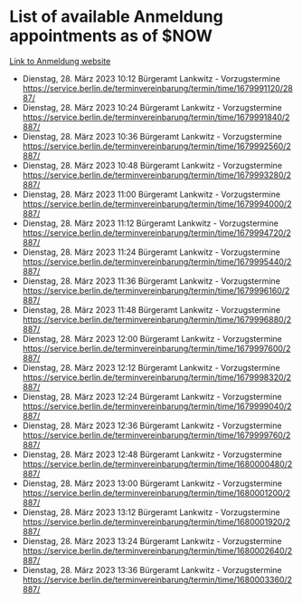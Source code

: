 # List of available Anmeldung appointments as of $NOW
[Link to Anmeldung website](https://service.berlin.de/terminvereinbarung/termin/tag.php?termin=1&anliegen[]=120686&dienstleisterlist=122210,122217,327316,122219,327312,122227,327314,122231,327346,122243,327348,122254,122252,329742,122260,329745,122262,329748,122271,327278,122273,327274,122277,327276,330436,122280,327294,122282,327290,122284,327292,122291,327270,122285,327266,122286,327264,122296,327268,150230,329760,122297,327286,122294,327284,122312,329763,122314,329775,122304,327330,122311,327334,122309,327332,317869,122281,327352,122279,329772,122283,122276,327324,122274,327326,122267,329766,122246,327318,122251,327320,122257,327322,122208,327298,122226,327300&herkunft=http%3A%2F%2Fservice.berlin.de%2Fdienstleistung%2F120686%2F)
- Dienstag, 28. März 2023 10:12 Bürgeramt Lankwitz - Vorzugstermine https://service.berlin.de/terminvereinbarung/termin/time/1679991120/2887/
- Dienstag, 28. März 2023 10:24 Bürgeramt Lankwitz - Vorzugstermine https://service.berlin.de/terminvereinbarung/termin/time/1679991840/2887/
- Dienstag, 28. März 2023 10:36 Bürgeramt Lankwitz - Vorzugstermine https://service.berlin.de/terminvereinbarung/termin/time/1679992560/2887/
- Dienstag, 28. März 2023 10:48 Bürgeramt Lankwitz - Vorzugstermine https://service.berlin.de/terminvereinbarung/termin/time/1679993280/2887/
- Dienstag, 28. März 2023 11:00 Bürgeramt Lankwitz - Vorzugstermine https://service.berlin.de/terminvereinbarung/termin/time/1679994000/2887/
- Dienstag, 28. März 2023 11:12 Bürgeramt Lankwitz - Vorzugstermine https://service.berlin.de/terminvereinbarung/termin/time/1679994720/2887/
- Dienstag, 28. März 2023 11:24 Bürgeramt Lankwitz - Vorzugstermine https://service.berlin.de/terminvereinbarung/termin/time/1679995440/2887/
- Dienstag, 28. März 2023 11:36 Bürgeramt Lankwitz - Vorzugstermine https://service.berlin.de/terminvereinbarung/termin/time/1679996160/2887/
- Dienstag, 28. März 2023 11:48 Bürgeramt Lankwitz - Vorzugstermine https://service.berlin.de/terminvereinbarung/termin/time/1679996880/2887/
- Dienstag, 28. März 2023 12:00 Bürgeramt Lankwitz - Vorzugstermine https://service.berlin.de/terminvereinbarung/termin/time/1679997600/2887/
- Dienstag, 28. März 2023 12:12 Bürgeramt Lankwitz - Vorzugstermine https://service.berlin.de/terminvereinbarung/termin/time/1679998320/2887/
- Dienstag, 28. März 2023 12:24 Bürgeramt Lankwitz - Vorzugstermine https://service.berlin.de/terminvereinbarung/termin/time/1679999040/2887/
- Dienstag, 28. März 2023 12:36 Bürgeramt Lankwitz - Vorzugstermine https://service.berlin.de/terminvereinbarung/termin/time/1679999760/2887/
- Dienstag, 28. März 2023 12:48 Bürgeramt Lankwitz - Vorzugstermine https://service.berlin.de/terminvereinbarung/termin/time/1680000480/2887/
- Dienstag, 28. März 2023 13:00 Bürgeramt Lankwitz - Vorzugstermine https://service.berlin.de/terminvereinbarung/termin/time/1680001200/2887/
- Dienstag, 28. März 2023 13:12 Bürgeramt Lankwitz - Vorzugstermine https://service.berlin.de/terminvereinbarung/termin/time/1680001920/2887/
- Dienstag, 28. März 2023 13:24 Bürgeramt Lankwitz - Vorzugstermine https://service.berlin.de/terminvereinbarung/termin/time/1680002640/2887/
- Dienstag, 28. März 2023 13:36 Bürgeramt Lankwitz - Vorzugstermine https://service.berlin.de/terminvereinbarung/termin/time/1680003360/2887/
